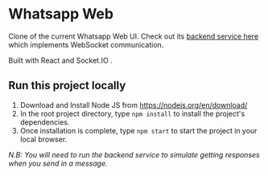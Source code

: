 # Whatsapp Web 

Clone of the current Whatsapp Web UI. Check out its [backend service here](https://github.com/KarenOk/whatsapp-web-backend) which implements WebSocket communication.

Built with React and Socket.IO .

## Run this project locally

1. Download and Install Node JS from https://nodejs.org/en/download/
2. In the root project directory, type `npm install` to install the project's dependencies.
3. Once installation is complete, type `npm start` to start the project in your local browser.

_N.B: You will need to run the backend service to simulate getting responses when you send in a message._
